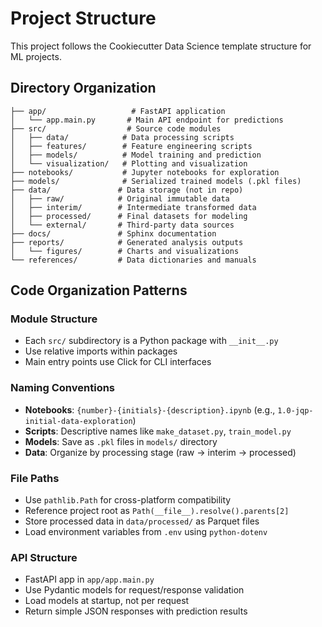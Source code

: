 # Project Structure

This project follows the Cookiecutter Data Science template structure for ML projects.

## Directory Organization

```
├── app/                   # FastAPI application
│   └── app.main.py       # Main API endpoint for predictions
├── src/                  # Source code modules
│   ├── data/            # Data processing scripts
│   ├── features/        # Feature engineering scripts  
│   ├── models/          # Model training and prediction
│   └── visualization/   # Plotting and visualization
├── notebooks/           # Jupyter notebooks for exploration
├── models/              # Serialized trained models (.pkl files)
├── data/               # Data storage (not in repo)
│   ├── raw/            # Original immutable data
│   ├── interim/        # Intermediate transformed data
│   ├── processed/      # Final datasets for modeling
│   └── external/       # Third-party data sources
├── docs/               # Sphinx documentation
├── reports/            # Generated analysis outputs
│   └── figures/        # Charts and visualizations
└── references/         # Data dictionaries and manuals
```

## Code Organization Patterns

### Module Structure
- Each `src/` subdirectory is a Python package with `__init__.py`
- Use relative imports within packages
- Main entry points use Click for CLI interfaces

### Naming Conventions
- **Notebooks**: `{number}-{initials}-{description}.ipynb` (e.g., `1.0-jqp-initial-data-exploration`)
- **Scripts**: Descriptive names like `make_dataset.py`, `train_model.py`
- **Models**: Save as `.pkl` files in `models/` directory
- **Data**: Organize by processing stage (raw → interim → processed)

### File Paths
- Use `pathlib.Path` for cross-platform compatibility
- Reference project root as `Path(__file__).resolve().parents[2]`
- Store processed data in `data/processed/` as Parquet files
- Load environment variables from `.env` using `python-dotenv`

### API Structure
- FastAPI app in `app/app.main.py`
- Use Pydantic models for request/response validation
- Load models at startup, not per request
- Return simple JSON responses with prediction results